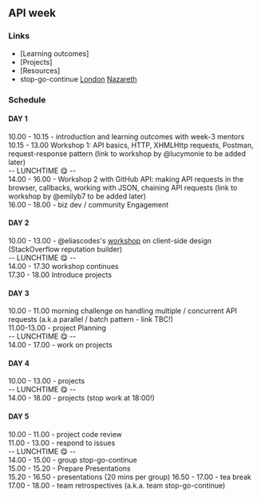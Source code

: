 ## API week

### Links

* [Learning outcomes]
* [Projects]
* [Resources]
* stop-go-continue [London](https://github.com/foundersandcoders/london-curriculum/blob/master/stop-go-continue/fac-10/week-3.md)  [Nazareth](https://github.com/foundersandcoders/nazareth-curriculum/tree/master/stop-go-continue/fac-n1)

### Schedule

#### DAY 1

10.00 - 10.15 - introduction and learning outcomes with week-3 mentors  
10.15 - 13.00 Workshop 1: API basics, HTTP, XHMLHttp requests, Postman, request-response pattern (link to workshop by @lucymonie to be added later)  
-- LUNCHTIME 😋 --  
14.00 - 16.00 - Workshop 2 with GitHub API: making API requests in the browser, callbacks, working with JSON, chaining API requests (link to workshop by @emilyb7 to be added later)  
16.00 - 18.00 - biz dev / community Engagement  


#### DAY 2

10.00 - 13.00 - @eliascodes's [workshop](https://github.com/eliascodes/workshop-client-side-design) on client-side design (StackOverflow reputation builder)  
-- LUNCHTIME 😋 --  
14.00 - 17.30 workshop continues  
17.30 - 18.00 Introduce projects  


#### DAY 3

10.00 - 11.00 morning challenge on handling multiple / concurrent API requests (a.k.a parallel / batch pattern - link TBC!)  
11.00-13.00 - project Planning  
-- LUNCHTIME 😋 --  
14.00 - 17.00 - work on projects  

#### DAY 4

10.00 - 13.00 - projects  
-- LUNCHTIME 😋 --  
14.00 - 18.00 - projects (stop work at 18:00!)  

#### DAY 5  

10.00 - 11.00 - project code review  
11.00 - 13.00 - respond to issues    
-- LUNCHTIME 😋 --  
14.00 - 15.00 - group stop-go-continue  
15.00 - 15.20 - Prepare Presentations  
15.20 - 16.50 - presentations (20 mins per group)
16.50 - 17.00 - tea break  
17.00 - 18.00 - team retrospectives (a.k.a. team stop-go-continue)  
